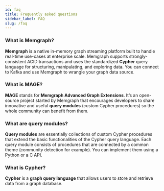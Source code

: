 ```yaml
---
id: faq
title: Frequently asked questions
sidebar_label: FAQ
slug: /faq
---
```


### What is Memgraph?

**Memgraph** is a native in-memory graph streaming platform built to handle real-time
use-cases at enterprise scale. Memgraph supports strongly-consistent ACID
transactions and uses the standardized **Cypher** query language for
structuring, manipulating, and exploring data. You can connect to Kafka and use Memgraph
to wrangle your graph data source.

### What is MAGE?

**MAGE** stands for **Memgraph Advanced Graph Extensions**. It’s an open-source
project started by Memgraph that encourages developers to share innovative and
useful **query modules** (custom Cypher procedures) so the whole community can
benefit from them.

### What are query modules?

**Query modules** are essentially collections of custom Cypher procedures that
extend the basic functionalities of the Cypher query language. Each query module
consists of procedures that are connected by a common theme (community detection
for example). You can implement them using a Python or a C API.

### What is Cypher?

**Cypher** is a **graph query language** that allows users to store and retrieve
data from a graph database.
